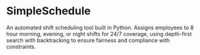 # SimpleSchedule
An automated shift scheduling tool built in Python. Assigns employees to 8 hour morning, evening, or night shifts for 24/7 coverage, using depth-first search with backtracking to ensure fairness and compliance with constraints.
